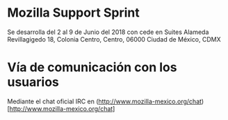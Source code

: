 # Mozilla Support Sprint

Se desarrolla del 2 al 9 de Junio del 2018 con cede en Suites Alameda
Revillagigedo 18, Colonia Centro, Centro, 06000 Ciudad de México, CDMX

# Vía de comunicación con los usuarios

Mediante el chat oficial IRC en (http://www.mozilla-mexico.org/chat)[http://www.mozilla-mexico.org/chat] 
